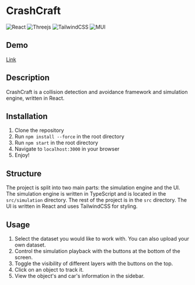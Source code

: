 # CrashCraft

![React](https://img.shields.io/badge/react-%2320232a.svg?style=for-the-badge&logo=react&logoColor=%2361DAFB)
![Threejs](https://img.shields.io/badge/threejs-black?style=for-the-badge&logo=three.js&logoColor=white)
![TailwindCSS](https://img.shields.io/badge/tailwindcss-%2338B2AC.svg?style=for-the-badge&logo=tailwind-css&logoColor=white)
![MUI](https://img.shields.io/badge/MUI-%230081CB.svg?style=for-the-badge&logo=mui&logoColor=white)

## Demo
[Link](https://crash-craft.netlify.app/)

## Description
CrashCraft is a collision detection and avoidance framework and simulation engine, written in React.

## Installation
1. Clone the repository
2. Run `npm install --force` in the root directory
3. Run `npm start` in the root directory
4. Navigate to `localhost:3000` in your browser
5. Enjoy!

## Structure
The project is split into two main parts: the simulation engine and the UI. The simulation engine is written in TypeScript and is located in the `src/simulation` directory.
The rest of the project is in the `src` directory. The UI is written in React and uses TailwindCSS for styling.

## Usage
1. Select the dataset you would like to work with. You can also upload your own dataset.
2. Control the simulation playback with the buttons at the bottom of the screen.
3. Toggle the visibility of different layers with the buttons on the top.
4. Click on an object to track it.
5. View the object's and car's information in the sidebar.
